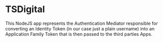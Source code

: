 # TSDigital

This NodeJS app represents the Authentication Mediator responsible for converting an Identity Token (in our case just a plain username) into an Application Family Token that is then passed to the third parties Apps.